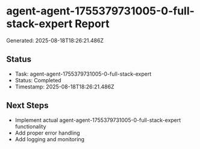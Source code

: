 # agent-agent-1755379731005-0-full-stack-expert Report

Generated: 2025-08-18T18:26:21.486Z

## Status
- Task: agent-agent-1755379731005-0-full-stack-expert
- Status: Completed
- Timestamp: 2025-08-18T18:26:21.486Z

## Next Steps
- Implement actual agent-agent-1755379731005-0-full-stack-expert functionality
- Add proper error handling
- Add logging and monitoring
